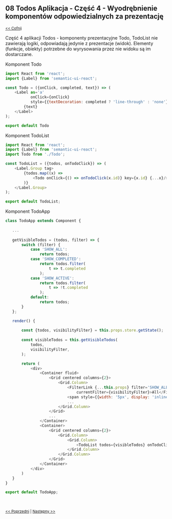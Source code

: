 ## 08 Todos Aplikacja - Część 4 -  Wyodrębnienie komponentów odpowiedzialnych za prezentację
<sub>[<< Cofnij](https://github.com/donatuss/Redux-Start-Egghead/blob/master/README.md)</sub><br/>

Część 4 aplikacji Todos - komponenty prezentacyjne Todo, TodoList  nie zawierają logiki, odpowiadają jedynie z prezentacje (widok).
Elementy (funkcje, obiekty) potrzebne do wyrysowania przez nie widoku są im dostarczane. 

Komponent Todo
```javascript
import React from 'react';
import {Label} from 'semantic-ui-react';

const Todo = ({onClick, completed, text}) => (
    <Label as='a'
           onClick={onClick}
           style={{textDecoration: completed ? 'line-through' : 'none'}}>
        {text}
    </Label>
);

export default Todo
````
Komponent TodoList
```javascript
import React from 'react';
import {Label} from 'semantic-ui-react';
import Todo from './Todo';

const TodoList = ({todos, onTodoClick}) => (
    <Label.Group tag>
        {todos.map((x) =>
            <Todo onClick={() => onTodoClick(x.id)} key={x.id} {...x}/>
        )}
    </Label.Group>
);

export default TodoList;
````

Komponent TodoApp
 ```javascript
class TodoApp extends Component {
    
    ...
     
    getVisibleTodos = (todos, filter) => {
        switch (filter) {
            case 'SHOW_ALL':
                return todos;
            case 'SHOW_COMPLETED':
                return todos.filter(
                    t => t.completed
                );
            case 'SHOW_ACTIVE':
                return todos.filter(
                    t => !t.completed
                );
            default:
                return todos;
        }
    };

    render() {
        
        const {todos, visibilityFilter} = this.props.store.getState();
        
        const visibleTodos = this.getVisibleTodos(
            todos,
            visibilityFilter,
        );

        return (
            <div>
                <Container fluid>
                    <Grid centered columns={2}>
                        <Grid.Column>
                            <FilterLink {...this.props} filter='SHOW_ALL' 
                                currentFilter={visibilityFilter}>All</FilterLink>
                            <span style={{width: '5px', display: 'inline-block'}}/>
                            ...
                        </Grid.Column>
                    </Grid>
                    ...
                </Container>
                <Container>
                    <Grid centered columns={2}>
                        <Grid.Column>
                            <Grid.Column>
                                <TodoList todos={visibleTodos} onTodoClick={this.onTodoClick}/>
                            </Grid.Column>
                        </Grid.Column>
                    </Grid>
                </Container>
            </div>
        )
    }
}

export default TodoApp;
 ````

 <br/>
 
 <sub>[<< Poprzedni](https://github.com/donatuss/Redux-Start-Egghead/blob/master/08-todoapp-filtering-todos/README.md)
  | [Następny >>](https://github.com/donatuss/Redux-Start-Egghead/blob/master/08-todoapp-filtering-todos/README.md)
 </sub>